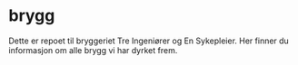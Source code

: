 # brygg
Dette er repoet til bryggeriet Tre Ingeniører og En Sykepleier. Her finner du informasjon om alle brygg vi har dyrket frem. 